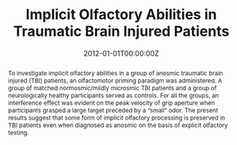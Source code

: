---
abstract: To investigate implicit olfactory abilities in a group of anosmic traumatic brain injured (TBI) patients, an olfactomotor priming paradigm was administered. A group of matched normosmic/mildly microsmic TBI patients and a group of neurologically healthy participants served as controls. For all the groups, an interference effect was evident on the peak velocity of grip aperture when participants grasped a large target preceded by a “small” odor. The present results suggest that some form of implicit olfactory processing is preserved in TBI patients even when diagnosed as anosmic on the basis of explicit olfactory testing.


authors:
- _Valentina Parma_
- Elisa Straulino
- Debora Zanatto
- Anna Cantagallo
- Roberto Tirindelli
- Umberto Castiello

date: "2012-01-01T00:00:00Z"
doi: "http://dx.doi.org/10.1080/13803395.2012.711811"
featured:
image:
  caption: 
  focal_point: ""
  preview_only: false
projects: [Human Olfaction]
publication: '*Journal of Clinical and Experimental Neuropsychology*, (34), 9, _pp. 977--988_'
publication_short: ""
publication_types:
- "2"
publishDate: "2012-01-01T00:00:00Z"
slides:
summary: 
tags:
- Action
- Sensory

title: Implicit Olfactory Abilities in Traumatic Brain Injured Patients
url_code: ""
url_dataset: ""
url_pdf: pdf/5_Parma et al., 2012.pdf
url_preprint: ""
url_poster: ""
url_project: ""
url_slides: ""
url_source: ""
url_video: ""
---